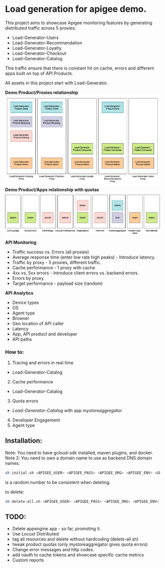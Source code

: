 # Load generation for apigee demo.

This project aims to showcase Apigee monitoring features by generating distributed traffic across 5 proxies:

- Load-Generator-Users
- Load-Generator-Recommendation
- Load-Generator-Loyalty
- Load-Generator-Checkout
- Load-Generator-Catalog

This traffic ensure that there is constant hit on cache, errors and different apps built on top of API Products.

All assets in this project start with Load-Generator.

**Demo Product/Proxies relationship**
![imgs/diagram-proxies-products.png](imgs/diagram-proxies-products.png)
**Demo Product/Apps relationship with quotas**
![imgs/diagram-products-apps.png](imgs/diagram-products-apps.png)

**API Monitoring**
- Traffic success vs. Errors (all proxies)
- Average response time (enter low rate high peaks) - Introduce latency.
- Traffic by proxy - 5 proxies, different traffic.
- Cache performance - 1 proxy with cache
- 4xx vs, 5xx errors - Introduce client errors vs. backend errors.
- Errors by proxy.
- Target performance - payload size (random)

**API Analytics**
- Device types
- OS
- Agent type
- Browser
- Geo location of API caller
- Latency
- App, API product and developer
- API paths

### How to:

1) Tracing and errors in real time
- Load-Generator-Catalog
2) Cache performance
- Load-Generator-Catalog
3) Quota errors
- *Load-Generator-Catalog* with app *mystoreaggregator*
4) Developer Engagement
5) Agent type

## Installation:
Note: You need to have gcloud-sdk installed, maven plugins, and docker.
Note 2: You need to own a domain name to use as backend DNS domain names.

```bash
sh initial.sh <APIGEE_USER> <APIGEE_PASS> <APIGEE_ORG> <APIGEE_ENV> <GPROJECT> <APPENGINE> <APIGEE_URL>  <APPENGINE_DOMAIN_NAME> <UUID>
```

<UUID> is a random number to be consistent when deleting.

to delete:

```bash
sh delete-all.sh <APIGEE_USER> <APIGEE_PASS> <APIGEE_ORG> <APIGEE_ENV> <UUID>
```

## TODO:

- Delete appengine app - so far, promoting it.
- Use Locust Distributed
- tag all resources and delete without hardcoding (delete-all.sh)
- tweak product quotas (only mystoreaggregator gives quota errors)
- Change error messages and http codes.
- add oauth to cache tokens and showcase specific cache metrics
- Custom reports